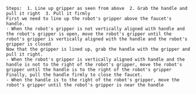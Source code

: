 
    Steps:  1. Line up gripper as seen from above  2. Grab the handle and pull it right  3. Pull it firmly
    First we need to line up the robot's gripper above the faucet's handle.
    - When the robot's gripper is not vertically aligned with handle and the robot's gripper is open, move the robot's gripper until the robot's gripper is vertically aligned with the handle and the robot's gripper is closed
    Now that the gripper is lined up, grab the handle with the gripper and pull it right.
    - When the robot's gripper is vertically aligned with handle and the handle is not to the right of the robot's gripper, move the robot's gripper until the handle is to the right of the robot's gripper
    Finally, pull the handle firmly to close the faucet.
    - When the handle is to the right of the robot's gripper, move the robot's gripper until the robot's gripper is near the handle